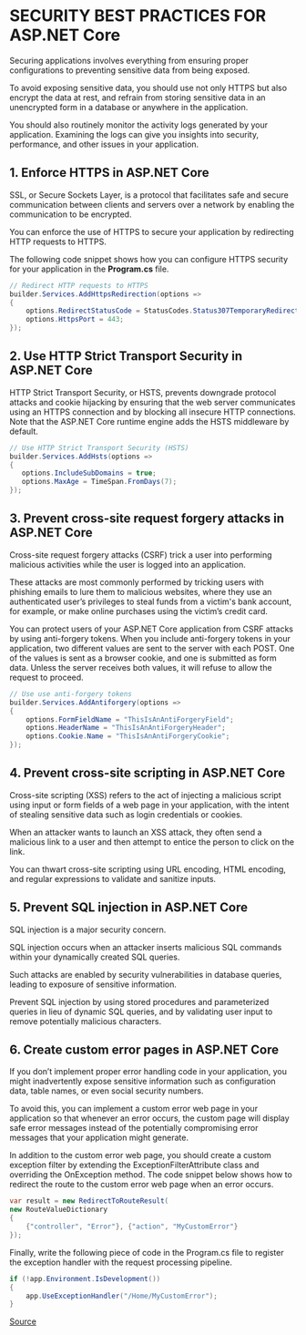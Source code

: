 # SECURITY BEST PRACTICES FOR ASP.NET Core

Securing applications involves everything from ensuring proper configurations to preventing sensitive data from being exposed.

To avoid exposing sensitive data, you should use not only HTTPS but also encrypt the data at rest, and refrain from storing sensitive data in an unencrypted form in a database or anywhere in the application.

You should also routinely monitor the activity logs generated by your application. Examining the logs can give you insights into security, performance, and other issues in your application.

## 1. Enforce HTTPS in ASP.NET Core

SSL, or Secure Sockets Layer, is a protocol that facilitates safe and secure communication between clients and servers over a network by enabling the communication to be encrypted.

You can enforce the use of HTTPS to secure your application by redirecting HTTP requests to HTTPS.

The following code snippet shows how you can configure HTTPS security for your application in the **Program.cs** file.

```c#
// Redirect HTTP requests to HTTPS
builder.Services.AddHttpsRedirection(options =>
{
    options.RedirectStatusCode = StatusCodes.Status307TemporaryRedirect;
    options.HttpsPort = 443;
});
```

## 2. Use HTTP Strict Transport Security in ASP.NET Core

HTTP Strict Transport Security, or HSTS, prevents downgrade protocol attacks and cookie hijacking by ensuring that the web server communicates using an HTTPS connection and by blocking all insecure HTTP connections. Note that the ASP.NET Core runtime engine adds the HSTS middleware by default.

```c#
// Use HTTP Strict Transport Security (HSTS)
builder.Services.AddHsts(options =>
{
   options.IncludeSubDomains = true;
   options.MaxAge = TimeSpan.FromDays(7);
});
```

## 3. Prevent cross-site request forgery attacks in ASP.NET Core

Cross-site request forgery attacks (CSRF) trick a user into performing malicious activities while the user is logged into an application.

These attacks are most commonly performed by tricking users with phishing emails to lure them to malicious websites, where they use an authenticated user’s privileges to steal funds from a victim's bank account, for example, or make online purchases using the victim’s credit card.

You can protect users of your ASP.NET Core application from CSRF attacks by using anti-forgery tokens. When you include anti-forgery tokens in your application, two different values are sent to the server with each POST. One of the values is sent as a browser cookie, and one is submitted as form data. Unless the server receives both values, it will refuse to allow the request to proceed.

```c#
// Use use anti-forgery tokens
builder.Services.AddAntiforgery(options =>
{
    options.FormFieldName = "ThisIsAnAntiForgeryField";
    options.HeaderName = "ThisIsAnAntiForgeryHeader";
    options.Cookie.Name = "ThisIsAnAntiForgeryCookie";
});
```

## 4. Prevent cross-site scripting in ASP.NET Core

Cross-site scripting (XSS) refers to the act of injecting a malicious script using input or form fields of a web page in your application, with the intent of stealing sensitive data such as login credentials or cookies.

When an attacker wants to launch an XSS attack, they often send a malicious link to a user and then attempt to entice the person to click on the link.

You can thwart cross-site scripting using URL encoding, HTML encoding, and regular expressions to validate and sanitize inputs.

## 5. Prevent SQL injection in ASP.NET Core

SQL injection is a major security concern.

SQL injection occurs when an attacker inserts malicious SQL commands within your dynamically created SQL queries.

Such attacks are enabled by security vulnerabilities in database queries, leading to exposure of sensitive information.

Prevent SQL injection by using stored procedures and parameterized queries in lieu of dynamic SQL queries, and by validating user input to remove potentially malicious characters.

## 6. Create custom error pages in ASP.NET Core

If you don’t implement proper error handling code in your application, you might inadvertently expose sensitive information such as configuration data, table names, or even social security numbers.

To avoid this, you can implement a custom error web page in your application so that whenever an error occurs, the custom page will display safe error messages instead of the potentially compromising error messages that your application might generate.

In addition to the custom error web page, you should create a custom exception filter by extending the ExceptionFilterAttribute class and overriding the OnException method. The code snippet below shows how to redirect the route to the custom error web page when an error occurs.

```c#
var result = new RedirectToRouteResult(
new RouteValueDictionary
{
    {"controller", "Error"}, {"action", "MyCustomError"}
});
```

Finally, write the following piece of code in the Program.cs file to register the exception handler with the request processing pipeline.

```c#
if (!app.Environment.IsDevelopment())
{
    app.UseExceptionHandler("/Home/MyCustomError");
}
```

[Source](https://www.infoworld.com/article/3715456/6-security-best-practices-for-aspnet-core.html)
